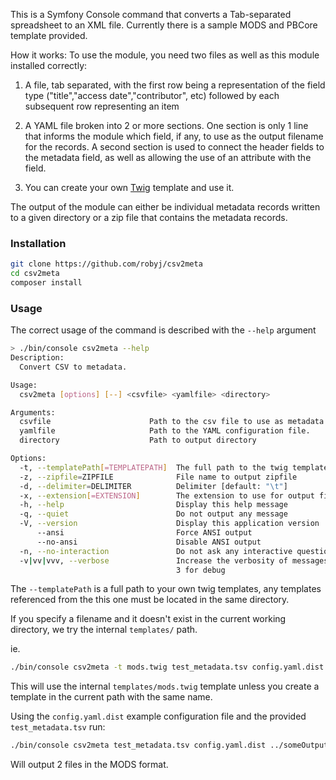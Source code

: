 This is a Symfony Console command that converts a Tab-separated spreadsheet to an XML file. 
Currently there is a sample MODS and PBCore template provided.

How it works:
To use the module, you need two files as well as this module installed correctly:

1) A file, tab separated, with the first row being a representation of the field type
   ("title","access date","contributor", etc) followed by each subsequent row representing
   an item

2) A YAML file broken into 2 or more sections. One section is only 1 line that informs the
   module which field, if any, to use as the output filename for the records. A second
   section is used to connect the header fields to the metadata field, as well as
   allowing the use of an attribute with the field.
   
3) You can create your own [Twig](https://twig.symfony.com/) template and use it.

The output of the module can either be individual metadata records written to a given
directory or a zip file that contains the metadata records.

### Installation
```bash
git clone https://github.com/robyj/csv2meta
cd csv2meta
composer install
```

### Usage
The correct usage of the command is described with the `--help` argument
```bash
> ./bin/console csv2meta --help
Description:
  Convert CSV to metadata.

Usage:
  csv2meta [options] [--] <csvfile> <yamlfile> <directory>

Arguments:
  csvfile                      Path to the csv file to use as metadata source
  yamlfile                     Path to the YAML configuration file.
  directory                    Path to output directory

Options:
  -t, --templatePath[=TEMPLATEPATH]  The full path to the twig template to use [default: "mods.twig"]
  -z, --zipfile=ZIPFILE              File name to output zipfile
  -d, --delimiter=DELIMITER          Delimiter [default: "\t"]
  -x, --extension[=EXTENSION]        The extension to use for output files. [default: "txt"]
  -h, --help                         Display this help message
  -q, --quiet                        Do not output any message
  -V, --version                      Display this application version
      --ansi                         Force ANSI output
      --no-ansi                      Disable ANSI output
  -n, --no-interaction               Do not ask any interactive question
  -v|vv|vvv, --verbose               Increase the verbosity of messages: 1 for normal output, 2 for more verbose output and 
                                     3 for debug
```

The `--templatePath` is a full path to your own twig templates, any templates referenced from the this one must be 
located in the same directory. 

If you specify a filename and it doesn't exist in the current working directory, we try the internal `templates/` path.

ie. 
```bash
./bin/console csv2meta -t mods.twig test_metadata.tsv config.yaml.dist ../someOutputDirectory
``` 
This will use the internal `templates/mods.twig` template unless you create a template in the current path with the
same name. 

Using the `config.yaml.dist` example configuration file and the provided `test_metadata.tsv` run:
```bash
./bin/console csv2meta test_metadata.tsv config.yaml.dist ../someOutputDirectory
```

Will output 2 files in the MODS format.
